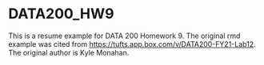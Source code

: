 # DATA200_HW9

This is a resume example for DATA 200 Homework 9. The original rmd example was cited from https://tufts.app.box.com/v/DATA200-FY21-Lab12. The original author is Kyle Monahan.
